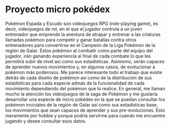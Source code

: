 # Proyecto micro pokédex
Pokémon Espada y Escudo son videojuegos RPG (role-playing game), es decir, videojuegos de rol, en el que el jugador controla a un joven entrenador que emprende la aventura de atrapar y entrenar a las criaturas llamadas pokémon para competir y ganar batallas contra otros entrenadores para convertirse en el Campeón de la Liga Pokémon de la región de Galar. Estos pokémon al combatir como parte del equipo del jugador, irán ganando experiencia al final de cada combate lo que les permitirá subir de nivel así como sus estadísticas. Asimismo, serán capaces de aprender nuevos movimientos y, en algunos casos, de evolucionar a pokémon más poderosos.
Me parece interesante todo el trabajo que existe detrás de cada diseño de pokémon así como de la distribución de sus estadísticas para cada especie admás de la funcionalidad de cada movimiento dependiendo del pokémon que lo realice. En general, me llaman mucho la atención los videojuegos de la saga de Pokémon y me gustaría desarrollar una especie de micro pokédex en la que se puedan consultar los pokémon inciciales de la región de Galar así como sus estadísticas base, los movimientos que sean capaces de aprender y sus pre-evoluciones. Esto meramente por hobbie y porque podría servirme para cuando me encuentre jugando y desee consultar esos datos.
